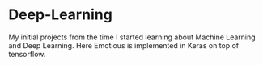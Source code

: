 # Deep-Learning
My initial projects from the time I started learning about Machine Learning and Deep Learning.
Here Emotious is implemented in Keras on top of tensorflow.
